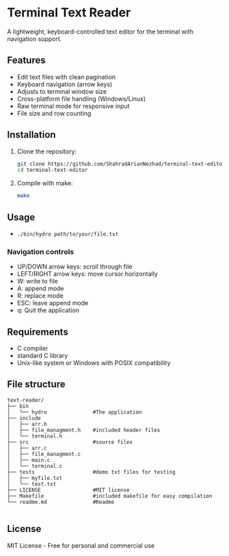 # Terminal Text Reader

A lightweight, keyboard-controlled text editor for the terminal with navigation support.

## Features

- Edit text files with clean pagination
- Keyboard navigation (arrow keys)
- Adjusts to terminal window size
- Cross-platform file handling (Windows/Linux)
- Raw terminal mode for responsive input
- File size and row counting

## Installation

1. Clone the repository:
   ```bash
   git clone https://github.com/ShahradArianNezhad/terminal-text-editor.git
   cd terminal-text-editor
   ```
2. Compile with make:  
    ```bash
    make
    ```

## Usage
-
    ```bash
    ./bin/hydro path/to/your/file.txt
    ```

### Navigation controls
- UP/DOWN arrow keys: scroll through file
- LEFT/RIGHT arrow keys: move cursor horizontally
- W: write to file
- A: append mode
- R: replace mode
- ESC: leave append mode
- q: Quit the application


## Requirements
- C compiler
- standard C library
- Unix-like system or Windows with POSIX compatibility

## File structure
```
text-reader/
├── bin
│   └── hydro               #The application
├── include
│   ├── arr.h
│   ├── file_managment.h    #included header files
│   └── terminal.h
├── src                     #source files
│   ├── arr.c
│   ├── file_managment.c
│   ├── main.c
│   └── terminal.c
├── tests                   #demo txt files for testing
│   ├── myfile.txt
│   └── test.txt
├── LICENSE                 #MIT license
├── Makefile                #included makefile for easy compilation
└── readme.md               #Readme


```

## License
MIT License - Free for personal and commercial use
